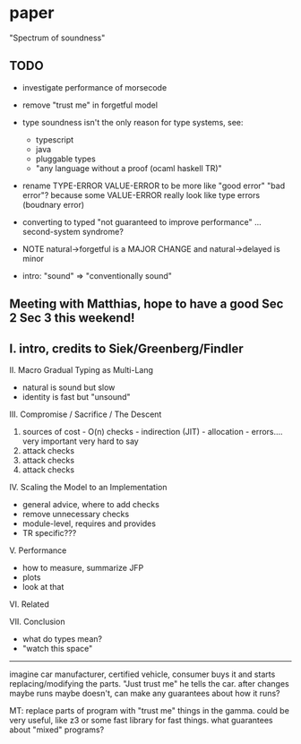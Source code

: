 paper
===

"Spectrum of soundness"

TODO
---

- investigate performance of morsecode
- remove "trust me" in forgetful model
- type soundness isn't the only reason for type systems, see:
  - typescript
  - java
  - pluggable types
  - "any language without a proof (ocaml haskell TR)"
- rename TYPE-ERROR VALUE-ERROR to be more like "good error" "bad error"?
  because some VALUE-ERROR really look like type errors (boudnary error)
- converting to typed "not guaranteed to improve performance"
  ... second-system syndrome?
- NOTE natural->forgetful is a MAJOR CHANGE
  and natural->delayed is minor

- intro: "sound" => "conventionally sound"


Meeting with Matthias, hope to have a good Sec 2 Sec 3 this weekend!
---

I. intro, credits to Siek/Greenberg/Findler
   -

II. Macro Gradual Typing as Multi-Lang
  - natural is sound but slow
  - identity is fast but "unsound"

III. Compromise  / Sacrifice / The Descent
  1. sources of cost
    - O(n) checks
    - indirection (JIT)
    - allocation
    - errors.... very important very hard to say
  2. attack checks
  3. attack checks
  4. attack checks

IV. Scaling the Model to an Implementation
  - general advice, where to add checks
  - remove unnecessary checks
  - module-level, requires and provides
  - TR specific???

V. Performance
  - how to measure, summarize JFP
  - plots
  - look at that

VI. Related

VII. Conclusion
  - what do types mean?
  - "watch this space"

-----------------------------------------------------------------------------

imagine car manufacturer, certified vehicle, consumer buys it and
 starts replacing/modifying the parts. "Just trust me" he tells the car.
after changes maybe runs maybe doesn't, can make any guarantees about how
 it runs?

MT: replace parts of program with "trust me" things in the gamma.
 could be very useful, like z3 or some fast library for fast things.
 what guarantees about "mixed" programs?
